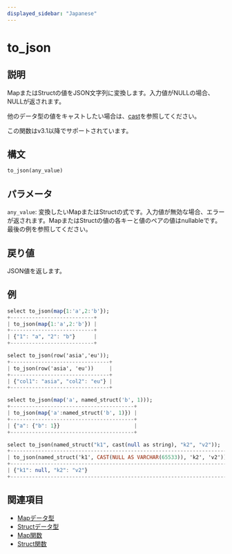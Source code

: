 ```yaml
---
displayed_sidebar: "Japanese"
---
```


# to_json

## 説明

MapまたはStructの値をJSON文字列に変換します。入力値がNULLの場合、NULLが返されます。

他のデータ型の値をキャストしたい場合は、[cast](./cast.md)を参照してください。

この関数はv3.1以降でサポートされています。

## 構文

```Haskell
to_json(any_value)
```

## パラメータ

`any_value`: 変換したいMapまたはStructの式です。入力値が無効な場合、エラーが返されます。MapまたはStructの値の各キーと値のペアの値はnullableです。最後の例を参照してください。

## 戻り値

JSON値を返します。

## 例

```Haskell
select to_json(map{1:'a',2:'b'});
+---------------------------+
| to_json(map{1:'a',2:'b'}) |
+---------------------------+
| {"1": "a", "2": "b"}      |
+---------------------------+

select to_json(row('asia','eu'));
+--------------------------------+
| to_json(row('asia', 'eu'))     |
+--------------------------------+
| {"col1": "asia", "col2": "eu"} |
+--------------------------------+

select to_json(map('a', named_struct('b', 1)));
+----------------------------------------+
| to_json(map{'a':named_struct('b', 1)}) |
+----------------------------------------+
| {"a": {"b": 1}}                        |
+----------------------------------------+

select to_json(named_struct("k1", cast(null as string), "k2", "v2"));
+-----------------------------------------------------------------------+
| to_json(named_struct('k1', CAST(NULL AS VARCHAR(65533)), 'k2', 'v2')) |
+-----------------------------------------------------------------------+
| {"k1": null, "k2": "v2"}                                              |
+-----------------------------------------------------------------------+
```

## 関連項目

- [Mapデータ型](../../../sql-statements/data-types/Map.md)
- [Structデータ型](../../../sql-statements/data-types/STRUCT.md)
- [Map関数](../../function-list.md#map-functions)
- [Struct関数](../../function-list.md#struct-functions)
